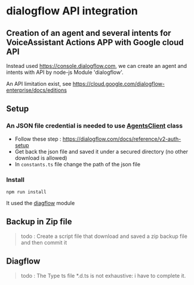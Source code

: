 # dialogflow API integration

## Creation of an agent and several intents for VoiceAssistant Actions APP with Google cloud API

Instead used https://console.dialogflow.com, we can create an agent and intents with API by node-js Module 'dialogflow'.

An API limitation exist, see https://cloud.google.com/dialogflow-enterprise/docs/editions

## Setup

### An JSON file credential is needed to use [AgentsClient](https://cloud.google.com/nodejs/docs/reference/dialogflow/0.8.x/v2.AgentsClient#AgentsClient) class

- Follow these step : https://dialogflow.com/docs/reference/v2-auth-setup
- Get back the json file and saved it under a secured directory (no other download is allowed)
- In `constants.ts` file change the path of the json file

### Install

```npm run install```

It used the [diagflow](https://www.npmjs.com/package/dialogflow) module

## Backup in Zip file

> todo : Create a script file that download and saved a zip backup file and then commit it

## Diagflow

> todo : The Type ts file *.d.ts is not exhaustive: i have to complete it.